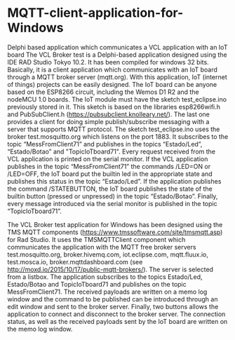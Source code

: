 # MQTT-client-application-for-Windows
Delphi based application which communicates a VCL application with an IoT board
The VCL Broker test is a Delphi-based application designed using the IDE RAD Studio Tokyo 10.2. It has been compiled for windows 32 bits. Basically, it is a client application which communicates with an IoT board through a MQTT broker server (mqtt.org). With this application, IoT (internet of things) projects can be easily designed. The IoT board can be anyone based on the ESP8266 circuit, including the Wemos D1 R2 and the nodeMCU 1.0 boards.
The IoT module must have the sketch test_eclipse.ino previously stored in it. This sketch is based on the libraries esp8266wifi.h and PubSubClient.h (https://pubsubclient.knolleary.net/). The last one provides a client for doing simple publish/subscribe messaging with a server that supports MQTT protocol. The sketch test_eclipse.ino uses the broker test.mosquitto.org which listens on the port 1883. It subscribes to the topic “MessFromClient71” and publishes in the topics “Estado/Led”, “Estado/Botao” and "TopicIoTboard71". Every request received from the VCL application is printed on the serial monitor. If the VCL application publishes in the topic “MessFromClient71” the commands /LED=ON or /LED=OFF, the IoT board put the builtin led in the appropriate state and publishes this status in the topic “Estado/Led”. If the application publishes the command /STATEBUTTON, the IoT board publishes the state of the builtin button (pressed or unpressed) in the topic “Estado/Botao”. Finally, every message introduced via the serial monitor is published in the topic “TopicIoTboard71”.
 
The VCL Broker test application for Windows has been designed using the TMS MQTT components (https://www.tmssoftware.com/site/tmsmqtt.asp) for Rad Studio. It uses the TMSMQTTClient component which communicates the application with the MQTT free broker servers test.mosquitto.org, broker.hivemq.com, iot.eclipse.com, mqtt.fluux.io, test.mosca.io, broker.mqttdashboard.com (see http://moxd.io/2015/10/17/public-mqtt-brokers/). The server is selected from a listbox. The application subscribes to the topics Estado/Led, Estado/Botao and TopicIoTboard71 and publishes on the topic MessFromClient71. The received payloads are written on a memo log window and the command to be published can be introduced through an edit window and sent to the broker server. Finally, two buttons allows the application to connect and disconnect to the broker server. The connection status, as well as the received payloads sent by the IoT board are written on the memo log window. 



 

